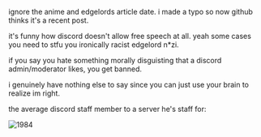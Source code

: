 ignore the anime and edgelords article date. i made a typo so now github thinks it's a recent post.

it's funny how discord doesn't allow free speech at all. yeah some cases you need to stfu you ironically racist edgelord n\*zi.

if you say you hate something morally disguisting that a discord admin/moderator likes, you get banned.

i genuinely have nothing else to say since you can just use your brain to realize im right.

the average discord staff member to a server he's staff for:

![1984](https://c.tenor.com/qmSIzc-H7vIAAAAC/1984.gif)
